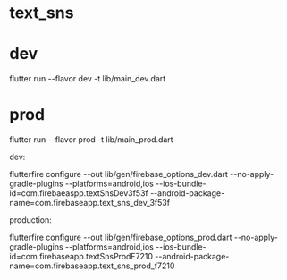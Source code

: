 # text_sns

# dev
flutter run --flavor dev -t lib/main_dev.dart
# prod
flutter run --flavor prod -t lib/main_prod.dart


dev:

flutterfire configure --out lib/gen/firebase_options_dev.dart --no-apply-gradle-plugins --platforms=android,ios --ios-bundle-id=com.firebaeaspp.textSnsDev3f53f --android-package-name=com.firebaseapp.text_sns_dev_3f53f


production:

flutterfire configure --out lib/gen/firebase_options_prod.dart --no-apply-gradle-plugins --platforms=android,ios --ios-bundle-id=com.firebaseapp.textSnsProdF7210 --android-package-name=com.firebaseapp.text_sns_prod_f7210